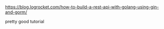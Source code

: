 https://blog.logrocket.com/how-to-build-a-rest-api-with-golang-using-gin-and-gorm/

pretty good tutorial